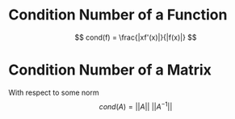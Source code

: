 # Condition Number of a Function
$$
cond(f) = \frac{|xf'(x)|}{|f(x)|}
$$
# Condition Number of a Matrix
With respect to some norm
$$
cond(A) = ||A||~||A^{-1}||
$$